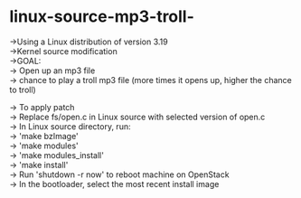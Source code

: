 # linux-source-mp3-troll- <br />
->Using a Linux distribution of version 3.19 <br />
->Kernel source modification <br />
->GOAL: <br />
    -> Open up an mp3 file <br /> 
    -> chance to play a troll mp3 file (more times it opens up, higher the chance to troll) <br />

-> To apply patch <br />
  -> Replace fs/open.c in Linux source with selected version of open.c <br />
  -> In Linux source directory, run: <br />
      -> 'make bzImage' <br />
      -> 'make modules' <br />
      -> 'make modules_install' <br />
      -> 'make install' <br />
  -> Run 'shutdown -r now' to reboot machine on OpenStack <br />
  -> In the bootloader, select the most recent install image <br />
